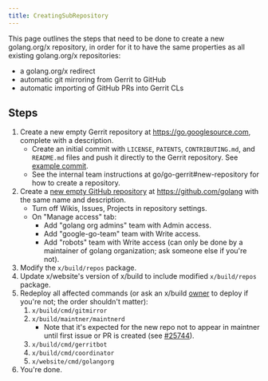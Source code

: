 ```yaml
---
title: CreatingSubRepository
---
```


This page outlines the steps that need to be done to create a new golang.org/x repository, in order for it to have the same properties as all existing golang.org/x repositories:
- a golang.org/x redirect
- automatic git mirroring from Gerrit to GitHub
- automatic importing of GitHub PRs into Gerrit CLs

## Steps

1. Create a new empty Gerrit repository at https://go.googlesource.com, complete with a description.
	- Create an initial commit with `LICENSE`, `PATENTS`, `CONTRIBUTING.md`, and `README.md` files and push it directly to the Gerrit repository. See [example commit](https://go.googlesource.com/govulncheck-action/+/a197ae39e55573b3a0e752b9bd72f457a458adf6).
	- See the internal team instructions at go/go-gerrit#new-repository for how to create a repository.
2. Create a [new empty GitHub repository](https://github.com/organizations/golang/repositories/new) at https://github.com/golang with the same name and description.
	- Turn off Wikis, Issues, Projects in repository settings.
	- On "Manage access" tab:
		- Add "golang org admins" team with Admin access.
		- Add "google-go-team" team with Write access.
		- Add "robots" team with Write access (can only be done by a maintainer of golang organization; ask someone else if you're not).
3. Modify the `x/build/repos` package.
4. Update x/website's version of x/build to include modified `x/build/repos` package.
5. Redeploy all affected commands (or ask an x/build [owner](https://dev.golang.org/owners) to deploy if you're not; the order shouldn't matter):
	1. `x/build/cmd/gitmirror`
	2. `x/build/maintner/maintnerd`
		- Note that it's expected for the new repo not to appear in maintner until first issue or PR is created (see [#25744](https://go.dev/issue/25744)).
	3. `x/build/cmd/gerritbot`
	4. `x/build/cmd/coordinator` 
	5. `x/website/cmd/golangorg`
6. You're done.
